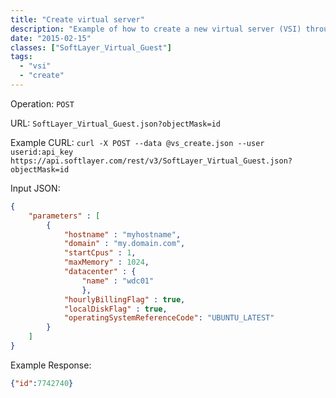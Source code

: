 ```yaml
---
title: "Create virtual server"
description: "Example of how to create a new virtual server (VSI) through a POST API operation"
date: "2015-02-15"
classes: ["SoftLayer_Virtual_Guest"]
tags:
  - "vsi"
  - "create"
---
```


Operation: `POST`

URL: `SoftLayer_Virtual_Guest.json?objectMask=id`

Example CURL: `curl -X POST --data @vs_create.json --user userid:api_key
https://api.softlayer.com/rest/v3/SoftLayer_Virtual_Guest.json?objectMask=id`


Input JSON:
```json
{
    "parameters" : [
        {
            "hostname" : "myhostname",
            "domain" : "my.domain.com",
            "startCpus" : 1,
            "maxMemory" : 1024,
            "datacenter" : {
                "name" : "wdc01"
                },
            "hourlyBillingFlag" : true,
            "localDiskFlag" : true,
            "operatingSystemReferenceCode": "UBUNTU_LATEST"
        }
    ]
}
```

Example Response:
```json
{"id":7742740}
```
